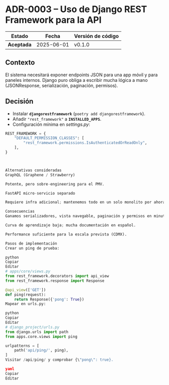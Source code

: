 # ADR-0003 – Uso de Django REST Framework para la API

| Estado | Fecha | Versión de código |
|--------|-------|-------------------|
| **Aceptada** | 2025-06-01 | v0.1.0 |

## Contexto
El sistema necesitará exponer endpoints JSON para una app móvil y para paneles
internos. Django puro obliga a escribir mucha lógica a mano (JSONResponse,
serialización, paginación, permisos).

## Decisión
* Instalar **`djangorestframework`** (`poetry add djangorestframework`).  
* Añadir `"rest_framework"` a **`INSTALLED_APPS`**.  
* Configuración mínima en *settings.py*:

```python
REST_FRAMEWORK = {
    "DEFAULT_PERMISSION_CLASSES": [
        "rest_framework.permissions.IsAuthenticatedOrReadOnly",
    ],
}



Alternativas consideradas
GraphQL (Graphene / Strawberry)

Potente, pero sobre-engineering para el PMV.

FastAPI micro-servicio separado

Requiere infra adicional; mantenemos todo en un solo monolito por ahora.

Consecuencias
Ganamos serializadores, vista navegable, paginación y permisos en minutos.

Curva de aprendizaje baja; mucha documentación en español.

Performance suficiente para la escala prevista (CDMX).

Pasos de implementación
Crear un ping de prueba:

python
Copiar
Editar
# apps/core/views.py
from rest_framework.decorators import api_view
from rest_framework.response import Response

@api_view(['GET'])
def ping(request):
    return Response({'pong': True})
Mapear en urls.py:

python
Copiar
Editar
# django_project/urls.py
from django.urls import path
from apps.core.views import ping

urlpatterns = [
    path('api/ping/', ping),
]
Visitar /api/ping/ y comprobar {\"pong\": true}.

yaml
Copiar
Editar
